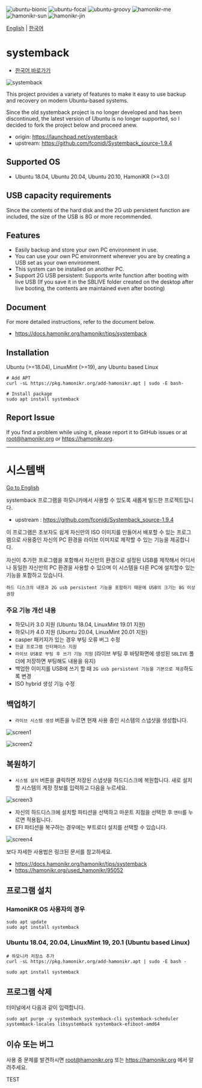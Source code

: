 ![ubuntu-bionic](https://img.shields.io/badge/ubuntu-18.04-yellow)
![ubuntu-focal](https://img.shields.io/badge/ubuntu-20.04-red)
![ubuntu-groovy](https://img.shields.io/badge/ubuntu-20.10-blue)
![hamonikr-me](https://img.shields.io/badge/hamonikr-me-orange)
![hamonikr-sun](https://img.shields.io/badge/hamonikr-sun-green)
![hamonikr-jin](https://img.shields.io/badge/hamonikr-jin-purple)

[English](#systemback) | [한국어](#시스템백)

# systemback
* [한국어 바로가기](#시스템백)

![systemback](doc/systemback.png)

This project provides a variety of features to make it easy to use backup and recovery on modern Ubuntu-based systems.

Since the old systemback project is no longer developed and has been discontinued, the latest version of Ubuntu is no longer supported, so I decided to fork the project below and proceed anew.
* origin: https://launchpad.net/systemback
* upstream: https://github.com/fconidi/Systemback_source-1.9.4

## Supported OS
* Ubuntu 18.04, Ubuntu 20.04, Ubuntu 20.10, HamoniKR (>=3.0)

## USB capacity requirements
Since the contents of the hard disk and the 2G usb persistent function are included, the size of the USB is 8G or more recommended.

## Features
* Easily backup and store your own PC environment in use.
* You can use your own PC environment wherever you are by creating a USB set as your own environment.
* This system can be installed on another PC.
* Support 2G USB persistent: Supports write function after booting with live USB (If you save it in the SBLIVE folder created on the desktop after live booting, the contents are maintained even after booting)

## Document
For more detailed instructions, refer to the document below.
* https://docs.hamonikr.org/hamonikr/tips/systemback

## Installation
Ubuntu (>=18.04), LinuxMint (>=19), any Ubuntu based Linux
```
# Add APT
curl -sL https://pkg.hamonikr.org/add-hamonikr.apt | sudo -E bash-

# Install package
sudo apt install systemback
```

## Report Issue
If you find a problem while using it, please report it to GitHub issues or at root@hamonikr.org or https://hamonikr.org.

<hr>

# 시스템백

[Go to English](#systemback) 

systemback 프로그램을 하모니카에서 사용할 수 있도록 새롭게 빌드한 프로젝트입니다.
 - upstream : https://github.com/fconidi/Systemback_source-1.9.4

이 프로그램은 초보자도 쉽게 자신만의 ISO 이미지를 만들어서 배포할 수 있는 프로그램으로
사용중인 자신의 PC 환경을 라이브 이미지로 제작할 수 있는 기능을 제공합니다.

자신이 추가한 프로그램을 포함해서 자신만의 환경으로 설정된 USB를 제작해서 
어디서나 동일한 자신만의 PC 환경을 사용할 수 있으며
이 시스템을 다른 PC에 설치할수 있는 기능을 포함하고 있습니다.

`하드 디스크의 내용과 2G usb persistent 기능을 포함하기 때문에 USB의 크기는 8G 이상 권장`

### 주요 기능 개선 내용
- 하모니카 3.0 지원 (Ubuntu 18.04, LinuxMint 19.01 지원)
- 하모니카 4.0 지원 (Ubuntu 20.04, LinuxMint 20.01 지원)
- casper 패키지가 있는 경우 부팅 오류 버그 수정
- `한글 프로그램 인터페이스 지원`
- `라이브 USB로 부팅 후 쓰기 기능 지원` (라이브 부팅 후 바탕화면에 생성된 `SBLIVE` 폴더에 저장하면 부팅해도 내용을 유지)
- 백업한 이미지를 USB에 쓰기 할 때 `2G usb persistent 기능을 기본으로 제공`하도록 변경
- ISO hybrid 생성 기능 수정


## 백업하기
* `라이브 시스템 생성` 버튼을 누르면 현재 사용 중인 시스템의 스냅샷을 생성합니다.

![screen1](doc/systemback-1.png)

![screen2](doc/systemback-2.png)

## 복원하기
* `시스템 설치` 버튼을 클릭하면 저장된 스냅샷을 하드디스크에 복원합니다. 새로 설치할 시스템의 계정 정보를 입력하고 다음을 누르세요.

![screen3](doc/systemback-3.png)

* 자신의 하드디스크에 설치할 파티션을 선택하고 마운트 지점을 선택한 후 `엔터`를 누르면 적용됩니다.
* EFI 파티션을 복구하는 경우에는 부트로더 설치를 선택할 수 있습니다.

![screen4](doc/systemback-4.png)

보다 자세한 사용법은 링크된 문서를 참고하세요.
* https://docs.hamonikr.org/hamonikr/tips/systemback
* https://hamonikr.org/used_hamonikr/95052

## 프로그램 설치

### HamoniKR OS 사용자의 경우
```
sudo apt update
sudo apt install systemback
```

### Ubuntu 18.04, 20.04, LinuxMint 19, 20.1 (Ubuntu based Linux)
```
# 하모니카 저장소 추가
curl -sL https://pkg.hamonikr.org/add-hamonikr.apt | sudo -E bash -

sudo apt install systemback
```

## 프로그램 삭제
터미널에서 다음과 같이 입력합니다.

```
sudo apt purge -y systemback systemback-cli systemback-scheduler systemback-locales libsystemback systemback-efiboot-amd64
```

## 이슈 또는 버그
 사용 중 문제를 발견하시면 root@hamonikr.org 또는 https://hamonikr.org 에서 알려주세요.

TEST
